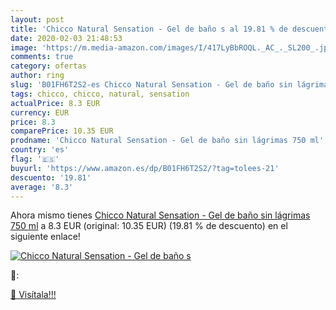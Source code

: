```yaml
---
layout: post
title: 'Chicco Natural Sensation - Gel de baño s al 19.81 % de descuento'
date: 2020-02-03 21:48:53
image: 'https://m.media-amazon.com/images/I/417LyBbROQL._AC_._SL200_.jpg'
comments: true
category: ofertas
author: ring
slug: 'B01FH6T2S2-es Chicco Natural Sensation - Gel de baño sin lágrimas 750 ml'
tags: chicco, chicco, natural, sensation
actualPrice: 8.3 EUR
currency: EUR
price: 8.3
comparePrice: 10.35 EUR
prodname: 'Chicco Natural Sensation - Gel de baño sin lágrimas 750 ml'
country: 'es'
flag: '🇪🇸'
buyurl: 'https://www.amazon.es/dp/B01FH6T2S2/?tag=tolees-21'
descuento: '19.81'
average: '8.3'
---
```


Ahora mismo tienes [Chicco Natural Sensation - Gel de baño sin lágrimas 750 ml](https://www.amazon.es/dp/B01FH6T2S2/?tag=tolees-21) a 8.3 EUR (original: 10.35 EUR) (19.81 %  de descuento) en el siguiente enlace!

[![Chicco Natural Sensation - Gel de baño s](https://m.media-amazon.com/images/I/417LyBbROQL._AC_._SL200_.jpg)](https://www.amazon.es/dp/B01FH6T2S2/?tag=tolees-21)

🔎:


[🛒 Visítala!!!](https://www.amazon.es/dp/B01FH6T2S2/?tag=tolees-21)
